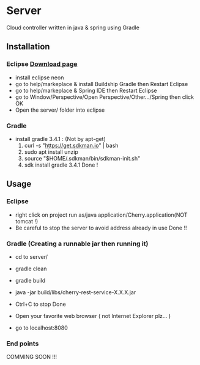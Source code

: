 # Server
Cloud controller written in java & spring using Gradle

## Installation

### Eclipse [Download page](https://www.eclipse.org/downloads/)
- install eclipse neon
- go to help/markeplace & install Buildship Gradle then Restart Eclipse
- go to help/markeplace & Spring IDE then Restart Eclipse
- go to Window/Perspective/Open Perspective/Other.../Spring then click OK
- Open the server/ folder into eclipse

### Gradle
- install gradle 3.4.1 : (Not by apt-get)
	1. curl -s "https://get.sdkman.io" | bash
	2. sudo apt install unzip
	3. source "$HOME/.sdkman/bin/sdkman-init.sh"
	4. sdk install gradle 3.4.1
Done !

## Usage 

### Eclipse
- right click on project run as/java application/Cherry.application(NOT tomcat !)
- Be careful to stop the server to avoid address already in use
Done !!

### Gradle (Creating a runnable jar then running it)

- cd to server/
- gradle clean
- gradle build
- java -jar build/libs/cherry-rest-service-X.X.X.jar
- Ctrl+C to stop
Done 

- Open your favorite web browser ( not Internet Explorer plz... )
- go to localhost:8080

### End points

COMMING SOON !!! 